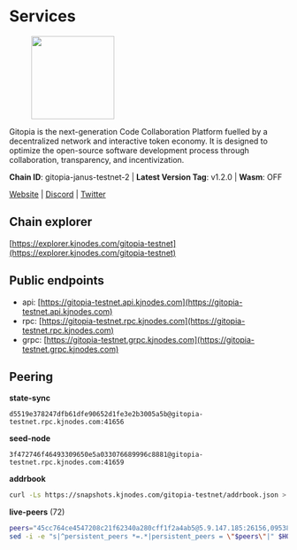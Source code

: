 # Services

<figure><img src="https://raw.githubusercontent.com/kj89/testnet_manuals/main/pingpub/logos/gitopia.png" width="150" alt=""><figcaption></figcaption></figure>

Gitopia is the next-generation Code Collaboration Platform fuelled by  a decentralized network and interactive token economy. It is designed  to optimize the open-source software development process through  collaboration, transparency, and incentivization.

**Chain ID**: gitopia-janus-testnet-2 | **Latest Version Tag**: v1.2.0 | **Wasm**: OFF

[Website](https://gitopia.com/) | [Discord](https://discord.gg/hFTXCGNYDZ) | [Twitter](https://twitter.com/gitopiaDAO)




## Chain explorer
[https://explorer.kjnodes.com/gitopia-testnet](https://explorer.kjnodes.com/gitopia-testnet)

## Public endpoints

* api: [https://gitopia-testnet.api.kjnodes.com](https://gitopia-testnet.api.kjnodes.com)
* rpc: [https://gitopia-testnet.rpc.kjnodes.com](https://gitopia-testnet.rpc.kjnodes.com)
* grpc: [https://gitopia-testnet.grpc.kjnodes.com](https://gitopia-testnet.grpc.kjnodes.com)

## Peering

**state-sync**

```text
d5519e378247dfb61dfe90652d1fe3e2b3005a5b@gitopia-testnet.rpc.kjnodes.com:41656
```

**seed-node**

```text
3f472746f46493309650e5a033076689996c8881@gitopia-testnet.rpc.kjnodes.com:41659
```

**addrbook**
```bash
curl -Ls https://snapshots.kjnodes.com/gitopia-testnet/addrbook.json > $HOME/.gitopia/config/addrbook.json
```

**live-peers** (72)
```bash
peers="45cc764ce4547208c21f62340a280cff1f2a4ab5@5.9.147.185:26156,09538ba6159f454a17d76501c59e23bad6fc9d3d@85.190.246.67:26656,71d125deda13528c4e72ec4327699882f12c3b72@109.123.254.218:26656,995177c4b8c2b498de50483a614f9e30bf02e843@65.109.130.180:26656,0eb70bf5e2403694109f9bba184570074c2dfdd5@38.242.235.255:26656,61d2b313e2adc9d7990944f8ab5a6f9ecf08084f@65.21.122.171:16656,798cf016b5150592badc8257402312fc50b7361d@65.108.45.200:26878,73de34b1d08fdd58b5a5c0ec6d2560310c1ebe90@38.242.151.86:26656,1c14a50a931cdf437c1a28bc00565d69950b6c6b@135.181.205.220:36656,ac606e28c081c679dc23d9a94c29842be8f8b1f1@45.85.249.133:656,73ebc7c1a8e0a1867581d91bf46cf8bffb5abb11@5.180.151.17:41656,d5519e378247dfb61dfe90652d1fe3e2b3005a5b@65.109.68.190:41656,399d4e19186577b04c23296c4f7ecc53e61080cb@34.142.184.61:26656,5c2a752c9b1952dbed075c56c600c3a79b58c395@195.3.220.140:27036,b6651c7b043ef4bdccd7906b0f06de2bbdfe8a60@193.46.243.75:26656,74268fcac969cb5a1c6b8e0da4492de047bbb1ba@173.249.38.2:656,9863c8928e26bd2528d5cac71c34548e57611570@81.0.218.37:41656,4e0e57bcac8aa2bc3188d5b7845eeee61a61f3f0@194.163.170.165:26656,8f4c2887e46edc200a95afeaa87cb63bdddd26e2@185.239.208.131:656,8cb0b48d1c94a869d86948b39337be738743ef67@109.123.248.4:16656,4ceba74efb843cf10926a9ec757e4e2081d71e92@207.244.226.183:656,ea53a3f77fe373f47be4e77fd5f9ff526dfaec33@51.79.143.46:41656,5c45e8920c5094827ec5afaca9ab469aaa0b4eaf@65.109.88.254:28656,ad7f18fc2b6f28e9c10e888a623f45639f670a4b@159.223.199.25:41656,c84906b19dc7dc7bda94ab2167d4b0af64a28b49@45.151.122.191:656,a6f4fd8efe8a575a15e25652ecebce3fa1ed62a0@213.239.217.52:35656,374da78901e59810277fc35482bce6e30953f488@80.79.6.155:41656,ae5d5b47ea732ff509114f405967f61eb3d86ac6@75.119.146.171:656,f6302399ae8a38a6c923216f30135393915713f6@185.245.183.162:26656,820024c34989e7605d9367847e1fc2d01ad763bd@65.109.92.235:30656,4ec16520a171af24269ddb7aa57f555a455bc76d@95.111.247.144:26656,66f94651fb02f277c90c605a38df549d3c0a9269@75.119.151.217:26656,5c74fe6868cda2003926c0a6299c9cebec5c4d1a@65.21.239.60:41656,458a98d6293064bdf3d6f86e0e2aa87bbb450f07@75.119.144.48:656,007d2419fea80aee707d009af0153f5105c53379@38.242.139.164:656,f1ec809c278f10a4645f813e3aa55f8c7c26cb0b@82.208.21.65:26656,95fbdc6d62be17db6688222b15b57d3e795ed07a@167.86.84.102:656,e511a5b55979b7d630f016e2b15b513690fd3e33@185.239.209.124:656,4ce95178f6543d6cc8335f9d998f36f7b804d6ab@84.46.249.227:26656,615b82e2721e06770a71ac3a0328d0e4f0eea0de@81.0.246.222:656,3989c44e8af3427b22a71a94185e85df99d450b4@149.102.158.188:41656,e79532749fb5dd95366f4568a7b2430d0e316fb5@84.46.255.163:26656,2f0484f05aa2d58d91aa21ea7cb9ce81c2e207ea@85.239.240.187:26656,2236a75a7557d8633d06ac6f036c1b47c1fd1598@149.102.158.166:41656,5fb72a0bea398ce56fa20cd732623f98d774be7d@149.102.128.208:41656,fea7c372588898f7ea3a04373c52a30712b3c279@185.239.209.56:656,93c4c73375b5f52020e7e7bd3f901ee28f07e6b7@109.123.243.66:41656,c820e754c56b5455d64ab7685730c44a936d0833@154.38.165.129:26656,6ea375302fdd319ef64e013f469e286faf739da8@213.239.207.165:20086,481189b7e246f6c824a969482446c49abbfe76b8@161.97.172.147:26656,7d819fa869f7c5b42c2c7a9538e1a9e7a52cfdee@65.108.226.26:24656,edbcfa15dea7a49a330f5d8ae442c3eb32419d49@65.108.15.170:36656,5c2c2b27e1824097d4f5dc7a581a8d615923e76f@185.252.235.110:41656,9bb344d83fc1fafc4bce6b8e4a95b82f37ac4f31@82.208.20.136:26656,98bdfc67810bf7ac8f5c45b2c677b4bf199eb42e@185.193.67.65:41656,082e95b5d5351e68dcfb24dff802f9064cfd5a4c@65.109.92.241:51056,27411a4ba3fae9b1bb00b1181da0ea300947418a@178.20.46.216:26656,4ed110a5b1ebad62d1e92e8cdabfc9160e2ca4db@65.109.92.148:46656,c03e9f152bb1becc54d4424d02249135d39be09f@81.0.218.106:41656,59a99a10a28baeda8535598acef9abb706ec5dbc@45.85.249.132:656,f0b8227e40f25eaec0e25b9e91ca199d2d9a1ecb@167.86.94.177:656,3b7845f8c8361c2f2de742473cd891c6e8cdeabf@83.171.249.159:656,926b47f8d786e544ec3a9200c61b5b04729a9d57@199.175.98.127:41656,bb0effb2ffd03673e65d972e9dce1e872e767178@84.46.253.160:26656,05182a9b6121c9fcbb493f9bb3843e20e076e479@38.242.231.113:656,15bb9edc16710d321163e7ef8b9a44959dd7e657@65.108.126.46:30656,3e5ba61e8481c6c71d3f2cc022dd6671ed7cacf8@65.21.170.3:41656,5191b57c1bd202df86b67b9c7538efcf9e5c0c2a@23.88.74.54:41656,075aa5cd1437de2a072878c347f9d4eb5849c842@86.48.5.165:26656,27025a5016af779b40544fc4f82d516d56f4c7d7@5.44.170.162:26656,9912d5c8d59b7736b0702b18aeb386efe7e46f3f@164.68.111.239:656,e711b6631c3e5bb2f6c389cbc5d422912b05316b@213.239.216.252:25256"
sed -i -e "s|^persistent_peers *=.*|persistent_peers = \"$peers\"|" $HOME/.gitopia/config/config.toml
```
